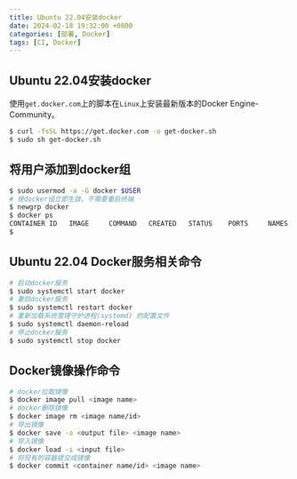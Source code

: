 ```yaml
---
title: Ubuntu 22.04安装docker
date: 2024-02-18 19:32:00 +0800
categories: [部署, Docker]
tags: [CI, Docker]
---
```


## Ubuntu 22.04安装docker
使用`get.docker.com`上的脚本在`Linux`上安装最新版本的Docker Engine-Community。
```sh
$ curl -fsSL https://get.docker.com -o get-docker.sh
$ sudo sh get-docker.sh
```

## 将用户添加到docker组
```sh
$ sudo usermod -a -G docker $USER
# 使docker组立即生效，不需要重启终端
$ newgrp docker
$ docker ps
CONTAINER ID   IMAGE     COMMAND   CREATED   STATUS    PORTS     NAMES
$ 
```

## Ubuntu 22.04 Docker服务相关命令
```sh
# 启动docker服务
$ sudo systemctl start docker
# 重启docker服务
$ sudo systemctl restart docker
# 重新加载系统管理守护进程(systemd) 的配置文件
$ sudo systemctl daemon-reload
# 停止docker服务
$ sudo systemctl stop docker
```

## Docker镜像操作命令
```sh
# docker拉取镜像
$ docker image pull <image name>
# docker删除镜像
$ docker image rm <image name/id>
# 导出镜像
$ docker save -o <output file> <image name>
# 导入镜像
$ docker load -i <input file>
# 将现有的容器提交成镜像
$ docker commit <container name/id> <image name>
```